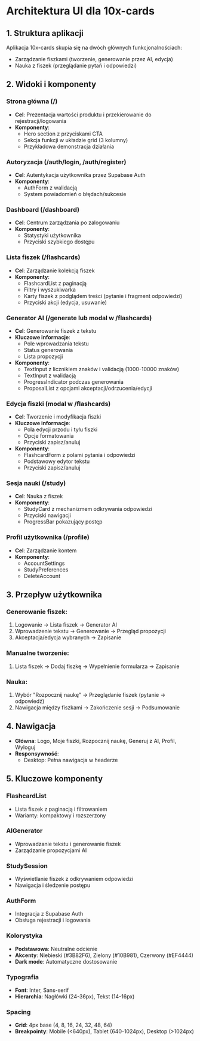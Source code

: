 # Architektura UI dla 10x-cards

## 1. Struktura aplikacji

Aplikacja 10x-cards skupia się na dwóch głównych funkcjonalnościach:
- Zarządzanie fiszkami (tworzenie, generowanie przez AI, edycja)
- Nauka z fiszek (przeglądanie pytań i odpowiedzi)

## 2. Widoki i komponenty

### Strona główna (/)
- **Cel**: Prezentacja wartości produktu i przekierowanie do rejestracji/logowania
- **Komponenty**:
  - Hero section z przyciskami CTA
  - Sekcja funkcji w układzie grid (3 kolumny)
  - Przykładowa demonstracja działania

### Autoryzacja (/auth/login, /auth/register)
- **Cel**: Autentykacja użytkownika przez Supabase Auth
- **Komponenty**:
  - AuthForm z walidacją
  - System powiadomień o błędach/sukcesie

### Dashboard (/dashboard)
- **Cel**: Centrum zarządzania po zalogowaniu
- **Komponenty**:
  - Statystyki użytkownika
  - Przyciski szybkiego dostępu

### Lista fiszek (/flashcards)
- **Cel**: Zarządzanie kolekcją fiszek
- **Komponenty**:
  - FlashcardList z paginacją
  - Filtry i wyszukiwarka
  - Karty fiszek z podglądem treści (pytanie i fragment odpowiedzi)
  - Przyciski akcji (edycja, usuwanie)

### Generator AI (/generate lub modal w /flashcards)
- **Cel**: Generowanie fiszek z tekstu
- **Kluczowe informacje**:
  - Pole wprowadzania tekstu
  - Status generowania
  - Lista propozycji
- **Komponenty**:
  - TextInput z licznikiem znaków i validacją (1000-10000 znaków)
  - TextInput z walidacją
  - ProgressIndicator podczas generowania
  - ProposalList z opcjami akceptacji/odrzucenia/edycji

### Edycja fiszki (modal w /flashcards)
- **Cel**: Tworzenie i modyfikacja fiszki
- **Kluczowe informacje**:
  - Pola edycji przodu i tyłu fiszki
  - Opcje formatowania
  - Przyciski zapisz/anuluj
- **Komponenty**:
  - FlashcardForm z polami pytania i odpowiedzi
  - Podstawowy edytor tekstu
  - Przyciski zapisz/anuluj

### Sesja nauki (/study)
- **Cel**: Nauka z fiszek
- **Komponenty**:
  - StudyCard z mechanizmem odkrywania odpowiedzi
  - Przyciski nawigacji
  - ProgressBar pokazujący postęp

### Profil użytkownika (/profile)
- **Cel**: Zarządzanie kontem
- **Komponenty**:
  - AccountSettings
  - StudyPreferences
  - DeleteAccount

## 3. Przepływ użytkownika

### Generowanie fiszek:
1. Logowanie → Lista fiszek → Generator AI
2. Wprowadzenie tekstu → Generowanie → Przegląd propozycji
3. Akceptacja/edycja wybranych → Zapisanie

### Manualne tworzenie:
1. Lista fiszek → Dodaj fiszkę → Wypełnienie formularza → Zapisanie

### Nauka:
1. Wybór "Rozpocznij naukę" → Przeglądanie fiszek (pytanie → odpowiedź)
2. Nawigacja między fiszkami → Zakończenie sesji → Podsumowanie

## 4. Nawigacja

- **Główna**: Logo, Moje fiszki, Rozpocznij naukę, Generuj z AI, Profil, Wyloguj
- **Responsywność**: 
  - Desktop: Pełna nawigacja w headerze

## 5. Kluczowe komponenty

### FlashcardList
- Lista fiszek z paginacją i filtrowaniem
- Warianty: kompaktowy i rozszerzony

### AIGenerator
- Wprowadzanie tekstu i generowanie fiszek
- Zarządzanie propozycjami AI

### StudySession
- Wyświetlanie fiszek z odkrywaniem odpowiedzi
- Nawigacja i śledzenie postępu

### AuthForm
- Integracja z Supabase Auth
- Obsługa rejestracji i logowania

### Kolorystyka
- **Podstawowa**: Neutralne odcienie
- **Akcenty**: Niebieski (#3B82F6), Zielony (#10B981), Czerwony (#EF4444)
- **Dark mode**: Automatyczne dostosowanie

### Typografia
- **Font**: Inter, Sans-serif
- **Hierarchia**: Nagłówki (24-36px), Tekst (14-16px)

### Spacing
- **Grid**: 4px base (4, 8, 16, 24, 32, 48, 64)
- **Breakpointy**: Mobile (<640px), Tablet (640-1024px), Desktop (>1024px)